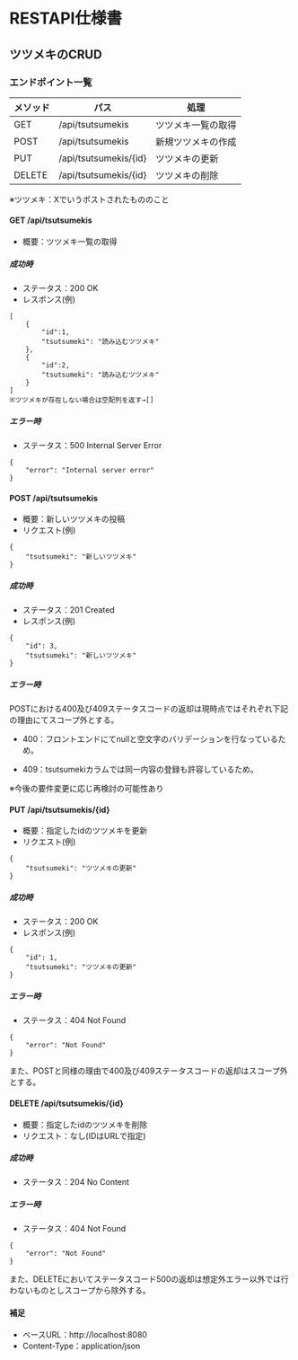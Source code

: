 # RESTAPI仕様書
## ツツメキのCRUD
### エンドポイント一覧
| メソッド | パス | 処理 |
| --- | ----------- | ------- |
| GET | /api/tsutsumekis | ツツメキ一覧の取得 |
| POST | /api/tsutsumekis | 新規ツツメキの作成 |
| PUT | /api/tsutsumekis/{id} | ツツメキの更新 |
| DELETE | /api/tsutsumekis/{id} | ツツメキの削除 |

※ツツメキ：Xでいうポストされたもののこと

#### GET /api/tsutsumekis
- 概要：ツツメキ一覧の取得
##### 成功時
- ステータス：200 OK
- レスポンス(例)
```
[
    {
        "id":1,
        "tsutsumeki": "読み込むツツメキ"
    },
    {
        "id":2,
        "tsutsumeki": "読み込むツツメキ"
    }
]
※ツツメキが存在しない場合は空配列を返す→[]
```
##### エラー時
- ステータス：500 Internal Server Error
```
{
    "error": "Internal server error"
}
```

#### POST /api/tsutsumekis
- 概要：新しいツツメキの投稿
- リクエスト(例)
```
{
    "tsutsumeki": "新しいツツメキ"
}
```
##### 成功時
- ステータス：201 Created
- レスポンス(例)
```
{
    "id": 3,
    "tsutsumeki": "新しいツツメキ"
}
```
##### エラー時
POSTにおける400及び409ステータスコードの返却は現時点ではそれぞれ下記の理由にてスコープ外とする。

- 400：フロントエンドにてnullと空文字のバリデーションを行なっているため。

- 409：tsutsumekiカラムでは同一内容の登録も許容しているため。

※今後の要件変更に応じ再検討の可能性あり

#### PUT /api/tsutsumekis/{id}
- 概要：指定したidのツツメキを更新
- リクエスト(例)
```
{
    "tsutsumeki": "ツツメキの更新"
}
```
##### 成功時
- ステータス：200 OK
- レスポンス(例)
```
{
    "id": 1,
    "tsutsumeki": "ツツメキの更新"
}
```
##### エラー時
- ステータス：404 Not Found
```
{
    "error": "Not Found"
}
```

また、POSTと同様の理由で400及び409ステータスコードの返却はスコープ外とする。
#### DELETE /api/tsutsumekis/{id}
- 概要：指定したidのツツメキを削除
- リクエスト：なし(IDはURLで指定)
##### 成功時
- ステータス：204 No Content
##### エラー時
- ステータス：404 Not Found
```
{
    "error": "Not Found"
}
```
また、DELETEにおいてステータスコード500の返却は想定外エラー以外では行わないものとしスコープから除外する。

#### 補足
- ベースURL：http://localhost:8080
- Content-Type：application/json